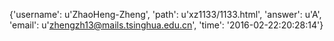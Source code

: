 {'username': u'ZhaoHeng-Zheng', 'path': u'xz1133/1133.html', 'answer': u'A', 'email': u'zhengzh13@mails.tsinghua.edu.cn', 'time': '2016-02-22:20:28:14'}